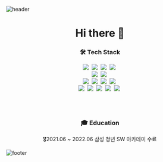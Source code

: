 ![header](https://capsule-render.vercel.app/api?type=waving&height=100)
<h1 align="center">
Hi there 👋

</h1>

<h3 align="center"> 🛠 Tech️ Stack </h3>
<p align="center">
<!--언어: java, python--> <!--서버 : 스프링, 스프링부트-->
<img src="https://img.shields.io/badge/Java-FF5E5B?style=flat-square&logo=Java&logoColor=white"/></a>&nbsp 
<img src="https://img.shields.io/badge/Python-3776AB?style=flat-square&logo=Python&logoColor=white"/></a>&nbsp 
<img src="https://img.shields.io/badge/Spring-6DB33F?style=flat-square&logo=Spring&logoColor=white"/></a>&nbsp 
<img src="https://img.shields.io/badge/Spring Boot-6DB33F?style=flat-square&logo=Spring Boot&logoColor=white"/></a>&nbsp 
<br> <!--db: mysql, elasticsearch--> <!-- dbmapper : jpa, mybatis-->
<img src="https://img.shields.io/badge/MySQL-4479A1?style=flat-square&logo=MySql&logoColor=white"/></a>&nbsp 
<img src="https://img.shields.io/badge/Elastic Search-00AAAA?style=flat-square&logo=elasticsearch&logoColor=white"/></a>&nbsp 
<br> <!--Hadoop : flume, mapreduce--> <!--나머지 툴들 : logstash , kibana-->
<img src="https://img.shields.io/badge/Hadoop-66CCFF?style=flat-square&logo=ApacheHadoop&logoColor=black"/></a>&nbsp 
<img src="https://img.shields.io/badge/Logstash-BBBB00?style=flat-square&logo=Logstash&logoColor=white"/></a>&nbsp 
<img src="https://img.shields.io/badge/Kibana-DD5544?style=flat-square&logo=Kibana&logoColor=white"/></a>&nbsp 
<img src="https://img.shields.io/badge/NGINX-009639?style=flat-square&logo=NGINX&logoColor=white"/></a>&nbsp
<br> <!--CI/cd : aws, docker, jenkins ,gitlab,ci/cd, nginx  -->
<img src="https://img.shields.io/badge/Jenkins-D24939?style=flat-square&logo=Jenkins&logoColor=white"/></a>&nbsp 
<img src="https://img.shields.io/badge/GitLab-AACCFF?style=flat-square&logo=GitLab&logoColor=white"/></a>&nbsp
<img src="https://img.shields.io/badge/Github-181717?style=flat-square&logo=Github&logoColor=white"/></a>&nbsp 
<img src="https://img.shields.io/badge/Docker-2496ED?style=flat-square&logo=Docker&logoColor=white"/></a>&nbsp
<img src="https://img.shields.io/badge/AWS EC2-232F3E?style=flat-square&logo=Amazon AWS&logoColor=white"/></a>&nbsp 
</p>
<br/><br/>
<h3 align="center"> 🎓 Education </h3>

<p align="center">
<!--🎖 수료예정 <br/> -->
️🎖2021.06 ~ 2022.06 삼성 청년 SW 아카데미 수료<br/>
</p>

![footer](https://capsule-render.vercel.app/api?type=waving&height=100&section=footer)
